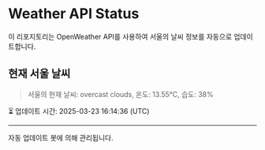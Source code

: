 
# Weather API Status

이 리포지토리는 OpenWeather API를 사용하여 서울의 날씨 정보를 자동으로 업데이트합니다.

## 현재 서울 날씨
> 서울의 현재 날씨: overcast clouds, 온도: 13.55°C, 습도: 38%

⏳ 업데이트 시간: 2025-03-23 16:14:36 (UTC)

---
자동 업데이트 봇에 의해 관리됩니다.
